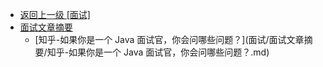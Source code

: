 - [返回上一级 [面试]](面试/)
- [面试文章摘要](面试/面试文章摘要/)
  - [知乎-如果你是一个 Java 面试官，你会问哪些问题？](面试/面试文章摘要/知乎-如果你是一个 Java 面试官，你会问哪些问题？.md)
